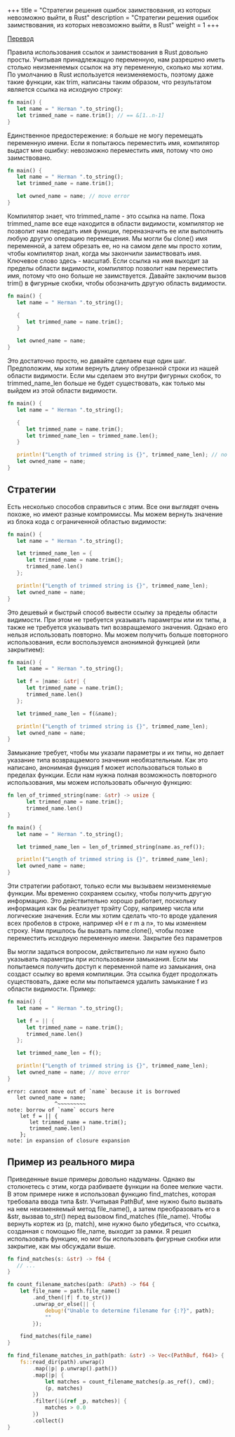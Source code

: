 +++
title = "Стратегии решения ошибок заимствования, из которых невозможно выйти, в Rust"
description = "Стратегии решения ошибок заимствования, из которых невозможно выйти, в Rust"
weight = 1
+++

[Перевод](https://hermanradtke.com/2015/06/09/strategies-for-solving-cannot-move-out-of-borrowing-errors-in-rust.html)

Правила использования ссылок и заимствования в Rust довольно просты. Учитывая принадлежащую переменную, нам разрешено иметь столько неизменяемых ссылок на эту переменную, сколько мы хотим. По умолчанию в Rust используется неизменяемость, поэтому даже такие функции, как trim, написаны таким образом, что результатом является ссылка на исходную строку: 

```rust
fn main() {
   let name = " Herman ".to_string();
   let trimmed_name = name.trim(); // == &[1..n-1]
}
```

Единственное предостережение: я больше не могу перемещать переменную имени. Если я попытаюсь переместить имя, компилятор выдаст мне ошибку: невозможно переместить имя, потому что оно заимствовано. 

```rust
fn main() {
   let name = " Herman ".to_string();
   let trimmed_name = name.trim();

   let owned_name = name; // move error
}
```

Компилятор знает, что trimmed_name - это ссылка на name. Пока trimmed_name все еще находится в области видимости, компилятор не позволит нам передать имя функции, переназначить ее или выполнить любую другую операцию перемещения. Мы могли бы clone() имя переменной, а затем обрезать ее, но на самом деле мы просто хотим, чтобы компилятор знал, когда мы закончили заимствовать имя. Ключевое слово здесь - масштаб. Если ссылка на имя выходит за пределы области видимости, компилятор позволит нам переместить имя, потому что оно больше не заимствуется. Давайте заключим вызов trim() в фигурные скобки, чтобы обозначить другую область видимости. 

```rust
fn main() {
   let name = " Herman ".to_string();

   {
      let trimmed_name = name.trim();
   }

   let owned_name = name;
}
```

Это достаточно просто, но давайте сделаем еще один шаг. Предположим, мы хотим вернуть длину обрезанной строки из нашей области видимости. Если мы сделаем это внутри фигурных скобок, то trimmed_name_len больше не будет существовать, как только мы выйдем из этой области видимости. 

```rust
fn main() {
   let name = " Herman ".to_string();

   {
      let trimmed_name = name.trim();
      let trimmed_name_len = trimmed_name.len();
   }

   println!("Length of trimmed string is {}", trimmed_name_len); // no such variable error
   let owned_name = name;
}
```

## Стратегии

Есть несколько способов справиться с этим. Все они выглядят очень похоже, но имеют разные компромиссы. Мы можем вернуть значение из блока кода с ограниченной областью видимости: 

```rust
fn main() {
   let name = " Herman ".to_string();

   let trimmed_name_len = {
      let trimmed_name = name.trim();
      trimmed_name.len()
   };

   println!("Length of trimmed string is {}", trimmed_name_len);
   let owned_name = name;
}
```

Это дешевый и быстрый способ вывести ссылку за пределы области видимости. При этом не требуется указывать параметры или их типы, а также не требуется указывать тип возвращаемого значения. Однако его нельзя использовать повторно. Мы можем получить больше повторного использования, если воспользуемся анонимной функцией (или закрытием): 

```rust
fn main() {
   let name = " Herman ".to_string();

   let f = |name: &str| {
      let trimmed_name = name.trim();
      trimmed_name.len()
   };

   let trimmed_name_len = f(&name);

   println!("Length of trimmed string is {}", trimmed_name_len);
   let owned_name = name;
}
```

Замыкание требует, чтобы мы указали параметры и их типы, но делает указание типа возвращаемого значения необязательным. Как это написано, анонимная функция f может использоваться только в пределах функции. Если нам нужна полная возможность повторного использования, мы можем использовать обычную функцию: 

```rust
fn len_of_trimmed_string(name: &str) -> usize {
      let trimmed_name = name.trim();
      trimmed_name.len()
}

fn main() {
   let name = " Herman ".to_string();

   let trimmed_name_len = len_of_trimmed_string(name.as_ref());

   println!("Length of trimmed string is {}", trimmed_name_len);
   let owned_name = name;
}
```

Эти стратегии работают, только если мы вызываем неизменяемые функции. Мы временно сохраняем ссылку, чтобы получить другую информацию. Это действительно хорошо работает, поскольку информация как бы реализует трэйту Copy, например числа или логические значения. Если мы хотим сделать что-то вроде удаления всех пробелов в строке, например «H e r m a n», то мы изменяем строку. Нам пришлось бы вызвать name.clone(), чтобы позже переместить исходную переменную имени.
Закрытие без параметров

Вы могли задаться вопросом, действительно ли нам нужно было указывать параметры при использовании замыкания. Если мы попытаемся получить доступ к переменной name из замыкания, она создаст ссылку во время компиляции. Эта ссылка будет продолжать существовать, даже если мы попытаемся удалить замыкание f из области видимости. Пример: 

```rust
fn main() {
   let name = " Herman ".to_string();

   let f = || {
      let trimmed_name = name.trim();
      trimmed_name.len()
   };

   let trimmed_name_len = f();

   println!("Length of trimmed string is {}", trimmed_name_len);
   let owned_name = name; // move error
}
```
```
error: cannot move out of `name` because it is borrowed
   let owned_name = name;
               ^~~~~~~~~~
note: borrow of `name` occurs here
    let f = || {
       let trimmed_name = name.trim();
       trimmed_name.len()
    };
note: in expansion of closure expansion
```

## Пример из реального мира

Приведенные выше примеры довольно надуманы. Однако вы столкнетесь с этим, когда разбиваете функции на более мелкие части. В этом примере ниже я использовал функцию find_matches, которая требовала ввода типа &str. Учитывая PathBuf, мне нужно было вызвать на нем неизменяемый метод file_name(), а затем преобразовать его в &str, вызвав to_str() перед вызовом find_matches (file_name). Чтобы вернуть кортеж из (p, match), мне нужно было убедиться, что ссылка, созданная с помощью file_name, выходит за рамки. Я решил использовать функцию, но мог бы использовать фигурные скобки или закрытие, как мы обсуждали выше. 

```rust
fn find_matches(s: &str) -> f64 {
   // ...
}

fn count_filename_matches(path: &Path) -> f64 {
    let file_name = path.file_name()
        .and_then(|f| f.to_str())
        .unwrap_or_else(|| {
            debug!("Unable to determine filename for {:?}", path);
            ""
        });

    find_matches(file_name)
}

fn find_filename_matches_in_path(path: &str) -> Vec<(PathBuf, f64)> {
    fs::read_dir(path).unwrap()
        .map(|p| p.unwrap().path())
        .map(|p| {
            let matches = count_filename_matches(p.as_ref(), cmd);
            (p, matches)
        })
        .filter(|&(ref _p, matches)| {
            matches > 0.0
        })
        .collect()
}

```